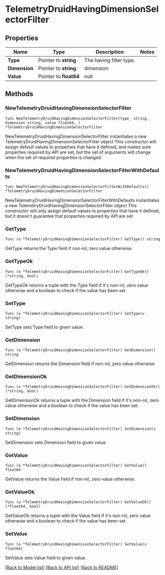 # TelemetryDruidHavingDimensionSelectorFilter

## Properties

Name | Type | Description | Notes
------------ | ------------- | ------------- | -------------
**Type** | Pointer to **string** | The having filter type. | 
**Dimension** | Pointer to **string** | dimension | 
**Value** | Pointer to **float64** | null | 

## Methods

### NewTelemetryDruidHavingDimensionSelectorFilter

`func NewTelemetryDruidHavingDimensionSelectorFilter(type_ string, dimension string, value float64, ) *TelemetryDruidHavingDimensionSelectorFilter`

NewTelemetryDruidHavingDimensionSelectorFilter instantiates a new TelemetryDruidHavingDimensionSelectorFilter object
This constructor will assign default values to properties that have it defined,
and makes sure properties required by API are set, but the set of arguments
will change when the set of required properties is changed

### NewTelemetryDruidHavingDimensionSelectorFilterWithDefaults

`func NewTelemetryDruidHavingDimensionSelectorFilterWithDefaults() *TelemetryDruidHavingDimensionSelectorFilter`

NewTelemetryDruidHavingDimensionSelectorFilterWithDefaults instantiates a new TelemetryDruidHavingDimensionSelectorFilter object
This constructor will only assign default values to properties that have it defined,
but it doesn't guarantee that properties required by API are set

### GetType

`func (o *TelemetryDruidHavingDimensionSelectorFilter) GetType() string`

GetType returns the Type field if non-nil, zero value otherwise.

### GetTypeOk

`func (o *TelemetryDruidHavingDimensionSelectorFilter) GetTypeOk() (*string, bool)`

GetTypeOk returns a tuple with the Type field if it's non-nil, zero value otherwise
and a boolean to check if the value has been set.

### SetType

`func (o *TelemetryDruidHavingDimensionSelectorFilter) SetType(v string)`

SetType sets Type field to given value.


### GetDimension

`func (o *TelemetryDruidHavingDimensionSelectorFilter) GetDimension() string`

GetDimension returns the Dimension field if non-nil, zero value otherwise.

### GetDimensionOk

`func (o *TelemetryDruidHavingDimensionSelectorFilter) GetDimensionOk() (*string, bool)`

GetDimensionOk returns a tuple with the Dimension field if it's non-nil, zero value otherwise
and a boolean to check if the value has been set.

### SetDimension

`func (o *TelemetryDruidHavingDimensionSelectorFilter) SetDimension(v string)`

SetDimension sets Dimension field to given value.


### GetValue

`func (o *TelemetryDruidHavingDimensionSelectorFilter) GetValue() float64`

GetValue returns the Value field if non-nil, zero value otherwise.

### GetValueOk

`func (o *TelemetryDruidHavingDimensionSelectorFilter) GetValueOk() (*float64, bool)`

GetValueOk returns a tuple with the Value field if it's non-nil, zero value otherwise
and a boolean to check if the value has been set.

### SetValue

`func (o *TelemetryDruidHavingDimensionSelectorFilter) SetValue(v float64)`

SetValue sets Value field to given value.



[[Back to Model list]](../README.md#documentation-for-models) [[Back to API list]](../README.md#documentation-for-api-endpoints) [[Back to README]](../README.md)


